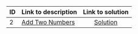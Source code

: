 | ID | Link to description | Link to solution
|:---|:---|:---:|
| 2 | [Add Two Numbers](https://leetcode.com/problems/add-two-numbers/) | [Solution](https://github.com/versenyi98/leetcode-solutions/tree/main/LeetCode/0002.%20Add%20Two%20Numbers)|
